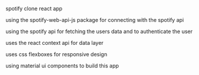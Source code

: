 spotify clone react app

using the spotify-web-api-js package for connecting with the spotify api

using the spotify api for fetching the users data and to authenticate the user

uses the react context api for data layer

uses css flexboxes for responsive design

using material ui components to build this app
